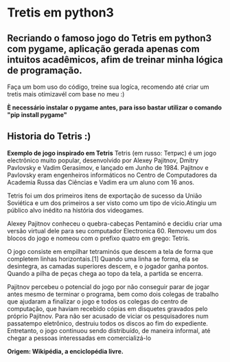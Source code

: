 # Tretis em python3

## Recriando o famoso jogo do Tetris em python3 com pygame, aplicação gerada apenas com intuitos acadêmicos, afim de treinar minha lógica de programação.

Faça um bom uso do código, treine sua logíca, recomendo até criar um tretis mais otimizavél com base no meu :)

**È necessário instalar o pygame antes, para isso bastar utilizar o comando "pip install pygame"**

## Historia do Tetris :)

**Exemplo de jogo inspirado em Tetris**
Tetris (em russo: Тетрис) é um jogo electrônico muito popular, desenvolvido por Alexey Pajitnov, Dmitry Pavlovsky e Vadim Gerasimov, e lançado em Junho de 1984. Pajitnov e Pavlovsky eram engenheiros informáticos no Centro de Computadores da Academia Russa das Ciências e Vadim era um aluno com 16 anos.

Tetris foi um dos primeiros itens de exportação de sucesso da União Soviética e um dos primeiros a ser visto como um tipo de vício.Atingiu um público alvo inédito na história dos videogames.

Alexey Pajitnov conheceu o quebra-cabeças Pentaminó e decidiu criar uma versão virtual dele para seu computador Electronica 60. Removeu um dos blocos do jogo e nomeou com o prefixo quatro em grego: Tetris.

O jogo consiste em empilhar tetraminós que descem a tela de forma que completem linhas horizontais.[1] Quando uma linha se forma, ela se desintegra, as camadas superiores descem, e o jogador ganha pontos. Quando a pilha de peças chega ao topo da tela, a partida se encerra.

Pajitnov percebeu o potencial do jogo por não conseguir parar de jogar antes mesmo de terminar o programa, bem como dois colegas de trabalho que ajudaram a finalizar o jogo e todos os colegas do centro de computação, que haviam recebido cópias em disquetes gravados pelo próprio Pajitnov. Para não ser acusado de viciar os pesquisadores num passatempo eletrônico, destruiu todos os discos ao fim do expediente. Entretanto, o jogo continuou sendo distribuído, de maneira informal, até chegar a pessoas interessadas em comercializá-lo

**Origem: Wikipédia, a enciclopédia livre.**


